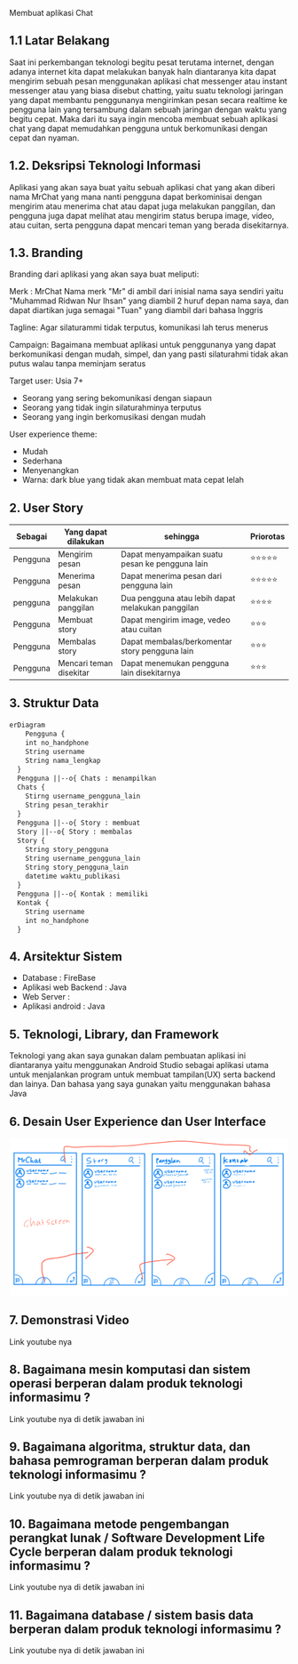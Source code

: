 Membuat aplikasi Chat

## 1.1 Latar Belakang

Saat ini perkembangan teknologi begitu pesat terutama internet, dengan adanya internet kita dapat melakukan banyak haln diantaranya kita dapat mengirim sebuah pesan menggunakan aplikasi chat messenger atau instant messenger atau yang biasa disebut chatting, yaitu suatu teknologi jaringan yang dapat membantu penggunanya mengirimkan pesan secara realtime ke pengguna lain yang tersambung dalam sebuah jaringan dengan waktu yang begitu cepat. Maka dari itu saya ingin mencoba membuat sebuah aplikasi chat yang dapat memudahkan pengguna untuk berkomunikasi dengan cepat dan nyaman.

## 1.2. Deksripsi Teknologi Informasi

Aplikasi yang akan saya buat yaitu sebuah aplikasi chat yang akan diberi nama MrChat yang mana nanti pengguna dapat berkominisai dengan mengirim atau menerima chat atau dapat juga melakukan panggilan, dan pengguna juga dapat melihat atau mengirim status berupa image, video, atau cuitan, serta pengguna dapat mencari teman yang berada disekitarnya. 

## 1.3. Branding

Branding dari aplikasi yang akan saya buat meliputi:

Merk : MrChat
Nama merk "Mr" di ambil dari inisial nama saya sendiri yaitu "Muhammad Ridwan Nur Ihsan" yang diambil 2 huruf depan nama saya, dan dapat diartikan juga semagai "Tuan" yang diambil dari bahasa Inggris 

Tagline: Agar silaturammi tidak terputus, komunikasi lah terus menerus

Campaign: Bagaimana membuat aplikasi untuk penggunanya yang dapat berkomunikasi dengan mudah, simpel, dan yang pasti silaturahmi tidak akan putus walau tanpa meminjam seratus

Target user: Usia 7+
- Seorang yang sering bekomunikasi dengan siapaun
- Seorang yang tidak ingin silaturahminya terputus
- Seorang yang ingin berkomusikasi dengan mudah

User experience theme:
- Mudah
- Sederhana
- Menyenangkan
- Warna: dark blue yang tidak akan membuat mata cepat lelah

## 2. User Story

Sebagai | Yang dapat dilakukan | sehingga | Priorotas
---|---|---|---
Pengguna | Mengirim pesan | Dapat menyampaikan suatu pesan ke pengguna lain | ⭐⭐⭐⭐⭐
Pengguna | Menerima pesan | Dapat menerima pesan dari pengguna lain | ⭐⭐⭐⭐⭐
pengguna | Melakukan panggilan | Dua pengguna atau lebih dapat melakukan panggilan | ⭐⭐⭐⭐
Pengguna | Membuat story | Dapat mengirim image, vedeo atau cuitan | ⭐⭐⭐
Pengguna | Membalas story | Dapat membalas/berkomentar story pengguna lain | ⭐⭐⭐
Pengguna | Mencari teman disekitar | Dapat menemukan pengguna lain disekitarnya | ⭐⭐⭐

## 3. Struktur Data


```mermaid
erDiagram
    Pengguna {
    int no_handphone
    String username
    String nama_lengkap
  }
  Pengguna ||--o{ Chats : menampilkan
  Chats {
    Stirng username_pengguna_lain
    String pesan_terakhir
  }
  Pengguna ||--o{ Story : membuat
  Story ||--o{ Story : membalas 
  Story {
    String story_pengguna
    String username_pengguna_lain
    String story_pengguna_lain
    datetime waktu_publikasi 
  }
  Pengguna ||--o{ Kontak : memiliki
  Kontak {
    String username
    int no_handphone
  }
```

## 4. Arsitektur Sistem

- Database : FireBase
- Aplikasi web Backend : Java
- Web Server : 
- Aplikasi android : Java

## 5. Teknologi, Library, dan Framework

Teknologi yang akan saya gunakan dalam pembuatan aplikasi ini diantaranya yaitu menggunakan Android Studio sebagai aplikasi utama untuk menjalankan program untuk membuat tampilan(UX) serta backend dan lainya. Dan bahasa yang saya gunakan yaitu menggunakan bahasa Java

## 6. Desain User Experience dan User Interface

![alt text](https://github.com/Ridwanihsann/Job_Interview/blob/main/ux.png?raw=true)

## 7. Demonstrasi Video

Link youtube nya

## 8. Bagaimana mesin komputasi dan sistem operasi berperan dalam produk teknologi informasimu ?

Link youtube nya di detik jawaban ini

## 9. Bagaimana algoritma, struktur data, dan bahasa pemrograman berperan dalam produk teknologi informasimu ?

Link youtube nya di detik jawaban ini

## 10. Bagaimana metode pengembangan perangkat lunak / Software Development Life Cycle berperan dalam produk teknologi informasimu ?

Link youtube nya di detik jawaban ini

## 11. Bagaimana database / sistem basis data berperan dalam produk teknologi informasimu ?

Link youtube nya di detik jawaban ini
